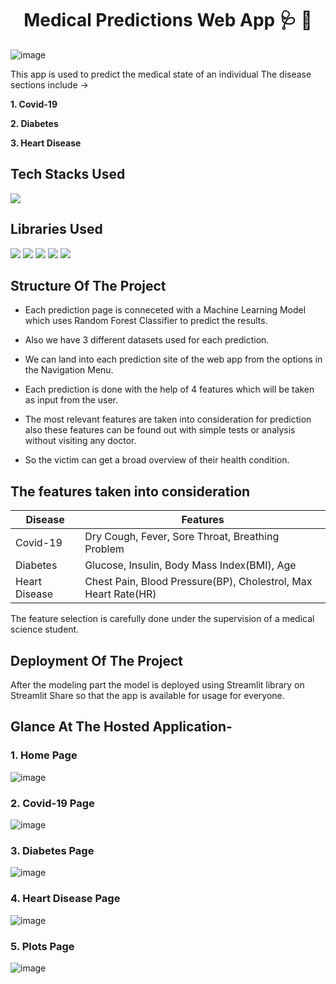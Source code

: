 <h1 align="center">
             Medical Predictions Web App 🩺  💉
</h1>
  
  ![image](https://user-images.githubusercontent.com/78029145/153434524-ca6c416b-3f8e-43ca-8174-6f68789209a5.png)


This app is used to predict the medical state of an individual
The disease sections include ->

**1. Covid-19**

**2. Diabetes**

**3. Heart Disease**

## Tech Stacks Used

<img src="https://img.shields.io/badge/python%20-%2314354C.svg?&style=for-the-badge&logo=python&logoColor=white"/>

## Libraries Used

<img src="https://img.shields.io/badge/numpy%20-%2314354C.svg?&style=for-the-badge&logo=numpy&logoColor=white"/> <img src="https://img.shields.io/badge/pandas%20-%2314354C.svg?&style=for-the-badge&logo=pandas&logoColor=white"/> <img src="https://img.shields.io/badge/plotly%20-%2314354C.svg?&style=for-the-badge&logo=plotly&logoColor=white"/>
<img src="https://img.shields.io/badge/streamlit%20-%2314354C.svg?&style=for-the-badge&logo=streamlit&logoColor=white"/> <img src="https://img.shields.io/badge/scikitlearn%20-%2314354C.svg?&style=for-the-badge&logo=scikitlearn&logoColor=white"/>

## Structure Of The Project

- Each prediction page is conneceted with a Machine Learning Model which uses Random Forest Classifier to predict the results.
- Also we have 3 different datasets used for each prediction.
- We can land into each prediction site of the web app from the options in the Navigation Menu.


- Each prediction is done with the help of 4 features which will be taken as input from the user.
- The most relevant features are taken into consideration for prediction also these features can be found out with simple tests or analysis without visiting any doctor.
- So the victim can get a broad overview of their health condition.

## The features taken into consideration

| Disease | Features |
| - | - |
| Covid-19 | Dry Cough, Fever, Sore Throat, Breathing Problem |
| Diabetes | Glucose, Insulin, Body Mass Index(BMI), Age |
| Heart Disease | Chest Pain, Blood Pressure(BP), Cholestrol, Max Heart Rate(HR) |

The feature selection is carefully done under the supervision of a medical science student.

## Deployment Of The Project

After the modeling part the model is deployed using Streamlit library on Streamlit Share so that the app is available for usage for everyone.

## Glance At The Hosted Application-

### 1. Home Page
![image](https://user-images.githubusercontent.com/78029145/153414617-663dfe56-18eb-47f5-8de6-54aa5d0e0351.png)

### 2. Covid-19 Page
![image](https://user-images.githubusercontent.com/78029145/153414774-e1c39199-db5e-4d40-9ed5-bd65edee1bf2.png)

### 3. Diabetes Page
![image](https://user-images.githubusercontent.com/78029145/153414946-8417cd23-6996-41c1-b989-8158cc980e43.png)

### 4. Heart Disease Page
![image](https://user-images.githubusercontent.com/78029145/153415061-38a25278-c48b-49f2-a6b8-be66817ec8c4.png)

### 5. Plots Page
![image](https://user-images.githubusercontent.com/78029145/153417820-dbfe50f7-1ce3-43ce-ac7d-4285d4d6f303.png)


